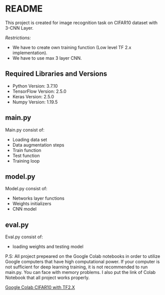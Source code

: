 # README

This project is created for image recognition task on CIFAR10 dataset with 3-CNN Layer.  

*Restrictions:*
* We have to create own training function (Low level TF 2.x implementation).  
* We have to use max 3 layer CNN.

## Required Libraries and Versions

* Python Version: 3.7.10
* TensorFlow Version: 2.5.0
* Keras Version: 2.5.0
* Numpy Version: 1.19.5

## main.py

Main.py consist of:
- Loading data set
- Data augmentation steps
- Train function
- Test function 
- Training loop

## model.py
Model.py consist of:
- Networks layer functions
- Weights initializers
- CNN model

## eval.py
Eval.py consist of:
- loading weights and testing model

P.S: All project prepeared on the Google Colab notebooks in order to utilize Google computers that have high computational power. If your computer is not sufficient for deep learning training, it is not recommended to run main.py. You can face with memory problems. I also put the link of Colab Notebook that all project works properly.




[Google Colab CIFAR10 with TF2.X](https://colab.research.google.com/drive/1kXfvCTtMOriuPst_138brxKElhS_EEzE?usp=sharing)


```python

```
